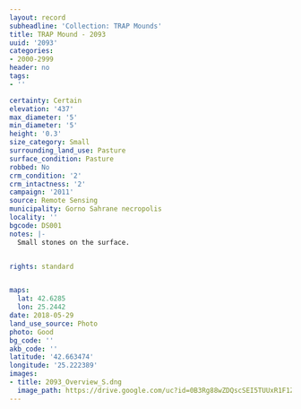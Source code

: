 ```yaml
---
layout: record
subheadline: 'Collection: TRAP Mounds'
title: TRAP Mound - 2093
uuid: '2093'
categories:
- 2000-2999
header: no
tags:
- ''

certainty: Certain
elevation: '437'
max_diameter: '5'
min_diameter: '5'
height: '0.3'
size_category: Small
surrounding_land_use: Pasture
surface_condition: Pasture
robbed: No
crm_condition: '2'
crm_intactness: '2'
campaign: '2011'
source: Remote Sensing
municipality: Gorno Sahrane necropolis
locality: ''
bgcode: DS001
notes: |-
  Small stones on the surface.


rights: standard


maps:
  lat: 42.6285
  lon: 25.2442
date: 2018-05-29
land_use_source: Photo
photo: Good
bg_code: ''
akb_code: ''
latitude: '42.663474'
longitude: '25.222389'
images:
- title: 2093_Overview_S.dng
  image_path: https://drive.google.com/uc?id=0B3Rg88wZDQscSEI5TUUxR1F1Z3c
---
```

